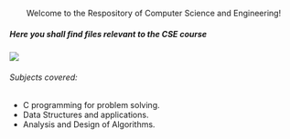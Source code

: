<p align="center">Welcome to the Respository of Computer Science and Engineering!</p>

##### Here you shall find files relevant to the CSE course

<img src="https://img.shields.io/badge/%E2%9A%A0%EF%B8%8F-under%20construction-red?style=for-the-badge"></img>

###### Subjects covered:
* C programming for problem solving.
* Data Structures and applications.
* Analysis and Design of Algorithms.
